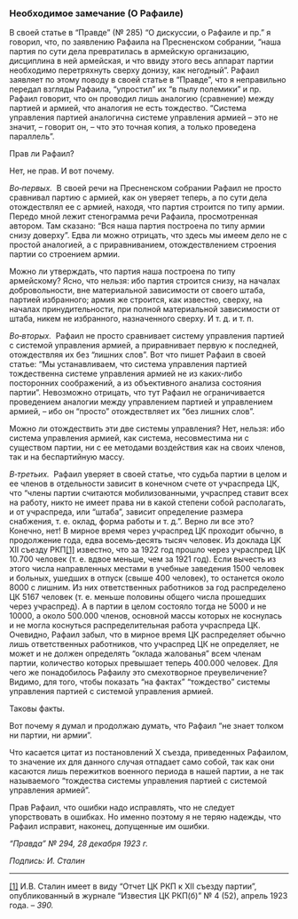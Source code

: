 ### Необходимое замечание (О Рафаиле)

В своей статье в “Правде” (№ 285) “О дискуссии, о Рафаиле и пр.” я говорил, что, по заявлению Рафаила на Пресненском собрании, “наша партия по сути дела превратилась в армейскую организацию, дисциплина в ней армейская, и что ввиду этого весь аппарат партии необходимо перетряхнуть сверху донизу, как негодный”. Рафаил заявляет по этому поводу в своей статье в “Правде”, что я неправильно передал взгляды Рафаила, “упростил” их “в пылу полемики” и пр. Рафаил говорит, что он проводил лишь аналогию (сравнение) между партией и армией, что аналогия не есть тождество. “Система управления партией аналогична системе управления армией – это не значит, – говорит он, – что это точная копия, а только проведена параллель”.

Прав ли Рафаил?

Нет, не прав. И вот почему.

_Во‑первых._  В своей речи на Пресненском собрании Рафаил не просто сравнивал партию с армией, как он уверяет теперь, а по сути дела отождествлял ее с армией, находя, что партия строится по типу армии. Передо мной лежит стенограмма речи Рафаила, просмотренная автором. Там сказано: “Вся наша партия построена по типу армии снизу доверху”. Едва ли можно отрицать, что здесь мы имеем дело не с простой аналогией, а с приравниванием, отождествлением строения партии со строением армии.

Можно ли утверждать, что партия наша построена по типу армейскому? Ясно, что нельзя: ибо партия строится снизу, на началах добровольности, вне материальной зависимости от своего штаба, партией избранного; армия же строится, как известно, сверху, на началах принудительности, при полной материальной зависимости от штаба, никем не избранного, назначенного сверху. И т. д. и т. п.

_Во‑вторых._  Рафаил не просто сравнивает систему управления партией с системой управления армией, а приравнивает первую к последней, отождествляя их без “лишних слов”. Вот что пишет Рафаил в своей статье: “Мы устанавливаем, что система управления партией тождественна системе управления армией не из каких‑либо посторонних соображений, а из объективного анализа состояния партии”. Невозможно отрицать, что тут Рафаил не ограничивается проведением аналогии между управлением партией и управлением армией, – ибо он “просто” отождествляет их “без лишних слов”.

Можно ли отождествить эти две системы управления? Нет, нельзя: ибо система управления армией, как система, несовместима ни с существом партии, ни с ее методами воздействия как на своих членов, так и на беспартийную массу.

_В‑третьих._  Рафаил уверяет в своей статье, что судьба партии в целом и ее членов в отдельности зависит в конечном счете от учраспреда ЦК, что “члены партии считаются мобилизованными, учраспред ставит всех на работу, никто не имеет права ни в какой степени собой располагать, и от учраспреда, или “штаба”, зависит определение размера снабжения, т. е. оклад, форма работы и т. д.”. Верно ли все это? Конечно, нет! В мирное время через учраспред ЦК проходит обычно, в продолжение года, едва восемь‑десять тысяч человек. Из доклада ЦК XII съезду РКП[[1]](#_ftn1) известно, что за 1922 год прошло через учраспред ЦК 10.700 человек (т. е. вдвое меньше, чем за 1921 год). Если вычесть из этого числа направленных местами в учебные заведения 1500 человек и больных, ушедших в отпуск (свыше 400 человек), то останется около 8000 с лишним. Из них ответственных работников за год распределено ЦК 5167 человек (т. е. меньше половины общего числа прошедших через учраспред). А в партии в целом состояло тогда не 5000 и не 10000, а около 500.000 членов, основной массы которых не коснулась и не могла коснуться распределительная работа учраспреда ЦК. Очевидно, Рафаил забыл, что в мирное время ЦК распределяет обычно лишь ответственных работников, что учраспред ЦК не определяет, не может и не должен определять “оклада жалованья” всем членам партии, количество которых превышает теперь 400.000 человек. Для чего же понадобилось Рафаилу это смехотворное преувеличение? Видимо, для того, чтобы показать “на фактах” “тождество” системы управления партией с системой управления армией.

Таковы факты.

Вот почему я думал и продолжаю думать, что Рафаил “не знает толком ни партии, ни армии”.

Что касается цитат из постановлений Х съезда, приведенных Рафаилом, то значение их для данного случая отпадает само собой, так как они касаются лишь пережитков военного периода в нашей партии, а не так называемого “тождества системы управления партией с системой управления армией”.

Прав Рафаил, что ошибки надо исправлять, что не следует упорствовать в ошибках. Но именно поэтому я не теряю надежды, что Рафаил исправит, наконец, допущенные им ошибки.

_“Правда” № 294, 28 декабря 1923 г._

_Подпись: И. Сталин_

  

---

[[1]](#_ftnref1) И.В. Сталин имеет в виду “Отчет ЦК РКП к XII съезду партии”, опубликованный в журнале “Известия ЦК РКП(б)” № 4 (52), апрель 1923 года. – _390._